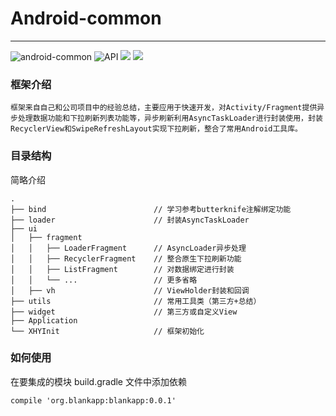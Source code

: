 # Android-common
----

![android-common](https://img.shields.io/badge/android--common-0.0.2-brightgreen.svg) ![API](https://img.shields.io/badge/api-15%2B-brightgreen.svg) [![](https://img.shields.io/travis/rust-lang/rust.svg)]() [![](https://img.shields.io/badge/License-Apache%202.0-brightgreen.svg)]()
### 框架介绍

```
框架来自自己和公司项目中的经验总结，主要应用于快速开发，对Activity/Fragment提供异步处理数据功能和下拉刷新列表功能等，异步刷新利用AsyncTaskLoader进行封装使用，封装RecyclerView和SwipeRefreshLayout实现下拉刷新，整合了常用Android工具库。
```
### 目录结构
简略介绍

```
.
├── bind      					// 学习参考butterknife注解绑定功能
├── loader       				// 封装AsyncTaskLoader     
├── ui
│   ├── fragment
│   │   ├── LoaderFragment    	// AsyncLoader异步处理
│   │   ├── RecyclerFragment    // 整合原生下拉刷新功能
│   │   ├── ListFragment    	// 对数据绑定进行封装
│   │   └── ...      			// 更多省略
│   ├── vh     					// ViewHolder封装和回调
├── utils                 		// 常用工具类（第三方+总结）
├── widget                  	// 第三方或自定义View
├── Application
└── XHYInit              		// 框架初始化

```

### 如何使用
在要集成的模块 build.gradle 文件中添加依赖

```
compile 'org.blankapp:blankapp:0.0.1'
```

